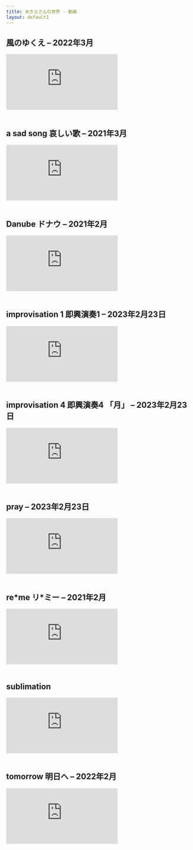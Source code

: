 ```yaml
---
title: あきらさんの世界 - 動画
layout: default1
---
```

## 風のゆくえ – 2022年3月
<div class="video-container">
  <iframe src="https://drive.google.com/file/d/1-vBXGA7fLq3gr8bx-Q31ftwxYUmhVIGp/preview" frameborder="0" allowfullscreen allow="autoplay"></iframe>
</div>
<br/>

## a sad song 哀しい歌 – 2021年3月
<div class="video-container">
  <iframe src="https://drive.google.com/file/d/1iqVnI22U-xjb6iTyHhO4E5MkTdUGeGAz/preview" frameborder="0" allowfullscreen allow="autoplay"></iframe>
</div>
<br/>

## Danube ドナウ – 2021年2月
<div class="video-container">
  <iframe src="https://drive.google.com/file/d/10munRuj-H5qpfzXtCV2qM_gWh9wxOKTx/preview" frameborder="0" allowfullscreen allow="autoplay"></iframe>
</div>
<br/>

## improvisation 1 即興演奏1 – 2023年2月23日
<div class="video-container">
  <iframe src="https://drive.google.com/file/d/17fjWrmhMHyRYHVoqwOQyuSErpg99_WqO/preview" frameborder="0" allowfullscreen allow="autoplay"></iframe>
</div>
<br/>

## improvisation 4 即興演奏4 「月」 – 2023年2月23日
<div class="video-container">
  <iframe src="https://drive.google.com/file/d/1rLmlbKd3VKK3wO2lzxM5hekNbfQ0BxMY/preview" frameborder="0" allowfullscreen allow="autoplay"></iframe>
</div>
<br/>

## pray – 2023年2月23日
<div class="video-container">
  <iframe src="https://drive.google.com/file/d/1mHNjzOLaaHPipTb4O2Z1sDUkq3-RJiOQ/preview" frameborder="0" allowfullscreen allow="autoplay"></iframe>
</div>
<br/>

## re\*me リ\*ミー – 2021年2月
<div class="video-container">
  <iframe src="https://drive.google.com/file/d/1FrkMRiMPdev2Wbw-9JK3Oj2udJhHlGYn/preview" frameborder="0" allowfullscreen allow="autoplay"></iframe>
</div>
<br/>

## sublimation
<div class="video-container">
  <iframe src="https://drive.google.com/file/d/1vFtcFb2ONkhzkNnbaeWaxvU_19k5Xx4H/preview" frameborder="0" allowfullscreen allow="autoplay"></iframe>
</div>
<br/>

## tomorrow 明日へ – 2022年2月
<div class="video-container">
  <iframe src="https://drive.google.com/file/d/1ghHMMdmGq5LrhcR7kbmCc47ebX0whulu/preview" frameborder="0" allowfullscreen allow="autoplay"></iframe>
</div>
